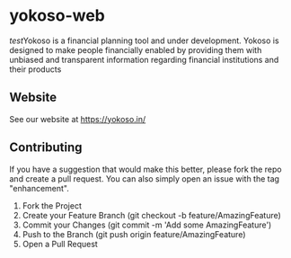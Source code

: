 # yokoso-web

*test*Yokoso is a financial planning tool and under development. Yokoso is designed to make people financially enabled by providing them with unbiased and transparent information regarding financial institutions and their products 

## Website
See our website at https://yokoso.in/

## Contributing
If you have a suggestion that would make this better, please fork the repo and create a pull request. You can also simply open an issue with the tag "enhancement".

1. Fork the Project
2. Create your Feature Branch (git checkout -b feature/AmazingFeature)
3. Commit your Changes (git commit -m 'Add some AmazingFeature')
4. Push to the Branch (git push origin feature/AmazingFeature)
5. Open a Pull Request

